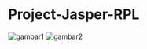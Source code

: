# Project-Jasper-RPL
![gambar1](https://github.com/AbiyanfarasDanuyasa/Project-Jasper-RPL/assets/115562487/60b6cd26-47b6-42ba-b2c2-82c912f224fc)
![gambar2](https://github.com/AbiyanfarasDanuyasa/Project-Jasper-RPL/assets/115562487/0fbe04b7-4a31-4f8e-8483-2dae0898ed4a)
